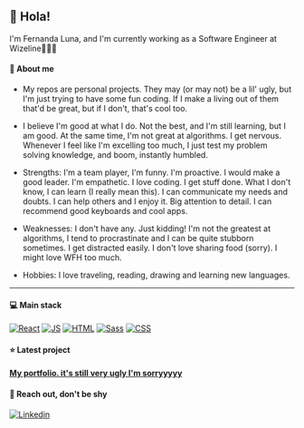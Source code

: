 ## 👋  Hola!
I'm Fernanda Luna, and I'm currently working as a Software Engineer at Wizeline👩🏻‍💻

#### 🌸  About me
- My repos are personal projects. They may (or may not) be a lil' ugly, but I'm just trying to have some fun coding. If I make a living out of them that'd be great, but if I don't, that's cool too. 
- I believe I'm good at what I do. Not the best, and I'm still learning, but I am good. At the same time, I'm not great at algorithms. I get nervous. Whenever I feel like I'm excelling too much, I just test my problem solving knowledge, and boom, instantly humbled. 
- Strengths: I'm a team player, I'm funny. I'm proactive. I would make a good leader. I'm empathetic. I love coding. I get stuff done. What I don't know, I can learn (I really mean this). I can communicate my needs and doubts. I can help others and I enjoy it. Big attention to detail. I can recommend good keyboards and cool apps. 
- Weaknesses: I don't have any. Just kidding! I'm not the greatest at algorithms, I tend to procrastinate and I can be quite stubborn sometimes. I get distracted easily. I don't love sharing food (sorry). I might love WFH too much. 

- Hobbies: I love traveling, reading, drawing and learning new languages. 

<hr>

#### 💻  Main stack
[![React](https://img.shields.io/badge/-React-black?style=flat-square&logo=react&link=https://github.com/ferlu/)](https://github.com/ferlu/) [![JS](https://img.shields.io/badge/-JS-black?style=flat-square&logo=javascript&link=https://github.com/ferlu/)](https://github.com/ferlu/) [![HTML](https://img.shields.io/badge/-HTML-E34F26?style=flat-square&logo=html5&logoColor=white&link=https://github.com/ferlu/)](https://github.com/ferlu/) [![Sass](https://img.shields.io/badge/-Sass-FF69B4?style=flat-square&logo=sass&logoColor=white&link=https://github.com/ferlu/)](https://github.com/ferlu/) [![CSS](https://img.shields.io/badge/-CSS-1572B6?style=flat-square&logo=css3&link=https://github.com/ferlu/)](https://github.com/ferlu/)

#### ⭐️ Latest project
<a href="https://github.com/ferlu/portfolio"><b>My portfolio. it's still very ugly I'm sorryyyyy</b></a>

#### 📮  Reach out, don't be shy
[![Linkedin](https://img.shields.io/badge/-LinkedIn-blue?style=flat-square&logo=linkedin&logoColor=white&link=https://www.linkedin.com/in/fernandalu/)](https://www.linkedin.com/in/fernandalu/)


<!--
**ferlu/ferlu** is a ✨ _special_ ✨ repository because its `README.md` (this file) appears on your GitHub profile.

Here are some ideas to get you started:

- 🔭 I’m currently working on ...
- 🌱 I’m currently learning ...
- 👯 I’m looking to collaborate on ...
- 🤔 I’m looking for help with ...
- 💬 Ask me about ...
- 📫 How to reach me: ...
- 😄 Pronouns: ...
- ⚡ Fun fact: ...
-->
